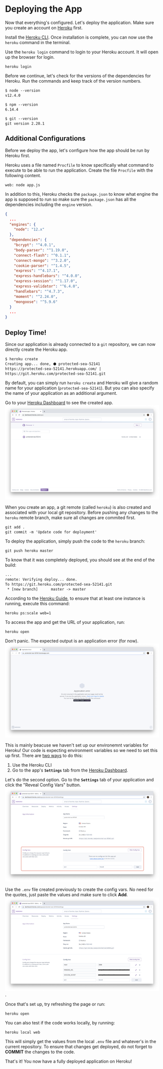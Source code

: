 # Deploying the App
Now that everything's configured. Let's deploy the application. Make sure you create an account on [Heroku](https://www.heroku.com/) first.

Install the [Heroku CLI](https://devcenter.heroku.com/articles/heroku-cli#download-and-install). Once installation is complete, you can now use the `heroku` command in the terminal.

Use the `heroku login` command to login to your Heroku account. It will open up the browser for login.
```shell
heroku login
```

Before we continue, let's check for the versions of the dependencies for Heroku. Run the commands and keep track of the version numbers.
```shell
$ node --version
v12.4.0
```

```shell
$ npm --version
6.14.4
```

```shell
$ git --version
git version 2.20.1
```

## Additional Configurations
Before we deploy the app, let's configure how the app should be run by Heroku first.

Heroku uses a file named `Procfile` to know specifically what command to execute to be able to run the application. Create the file `Procfile` with the following content.
```
web: node app.js
```

In addition to this, Heroku checks the `package.json` to know what engine the app is supposed to run so make sure the `package.json` has all the dependencies including the `engine` version.
```json
{
  ...
  "engines": {
    "node": "12.x"
  },
  "dependencies": {
    "bcrypt": "^4.0.1",
    "body-parser": "^1.19.0",
    "connect-flash": "^0.1.1",
    "connect-mongo": "^3.2.0",
    "cookie-parser": "^1.4.5",
    "express": "^4.17.1",
    "express-handlebars": "^4.0.0",
    "express-session": "^1.17.0",
    "express-validator": "^6.4.0",
    "handlebars": "^4.7.3",
    "moment": "^2.24.0",
    "mongoose": "^5.9.6"
  }
  ...
}
```

## Deploy Time!

Since our application is already connected to a `git` repository, we can now directly create the Heroku app.
```shell
$ heroku create
Creating app... done, ⬢ protected-sea-52141
https://protected-sea-52141.herokuapp.com/ | https://git.heroku.com/protected-sea-52141.git
```
By default, you can simply run `heroku create` and Heroku will give a random name for your application (`protected-sea-52141`). But you can also specify the name of your application as an additional argument.

Go to your [Heroku Dashboard](https://dashboard.heroku.com/apps) to see the created app.
![alt text](../screens/heroku-created-app.png "Heroku App created!!")

When you create an app, a git remote (called `heroku`) is also created and associated with your local git repository. Before pushing any changes to the `heroku` remote branch, make sure all changes are commited first.
```shell
git add .
git commit -m 'Update code for deployment'
```

To deploy the application, simply push the code to the `heroku` branch:
```shell
git push heroku master
```

To know that it was completely deployed, you should see at the end of the build:
```
...
remote: Verifying deploy... done.
To https://git.heroku.com/protected-sea-52141.git
 * [new branch]      master -> master
```

According to the [Heroku Guide](https://devcenter.heroku.com/articles/getting-started-with-nodejs?singlepage=true#deploy-the-app), to ensure that at least one instance is running, execute this command:
```shell
heroku ps:scale web=1
```

To access the app and get the URL of your application, run:
```shell
heroku open
```

Don't panic. The expected output is an application error (for now).
![alt text](../screens/heroku-app-error.png "Application Error")

This is mainly beacuse we haven't set up our environemnt variables for Heroku! Our code is expecting environment variables so we need to set this up first. There are [two ways](https://devcenter.heroku.com/articles/config-vars#managing-config-vars) to do this:
1. Use the Heroku CLI
2. Go to the app's **`Settings`** tab from the [Heroku Dashboard](https://dashboard.heroku.com/apps).

Let's do the second option. Go to the **`Settings`** tab of your application and click the "Reveal Config Vars" button.
![alt text](../screens/heroku-config-vars.png)

Use the `.env` file created previously to create the config vars. No need for the quotes, just paste the values and make sure to click **Add**.
![alt text](../screens/heroku-config-vars-added.png).

Once that's set up, try refreshing the page or run:
```shell
heroku open
```

You can also test if the code works locally, by running:
```shell
heroku local web
```

This will simply get the values from the local `.env` file and whatever's in the current repository. To ensure that changes get deployed, do not forget to **COMMIT** the changes to the code.

That's it! You now have a fully deployed application on Heroku! 
